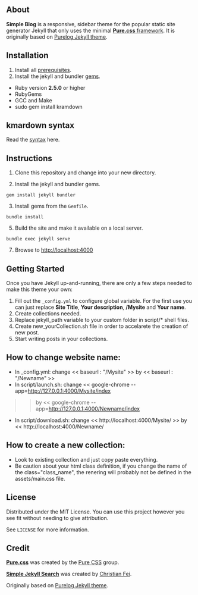 ## About

**Simple Blog** is a responsive, sidebar theme for the popular static site generator Jekyll that only uses the minimal [**Pure.css** framework](https://github.com/pure-css/pure). It is originally based on [Purelog Jekyll theme](https://github.com/brennanbrown/purelog).




## Installation


1. Install all [prerequisites](https://jekyllrb.com/docs/installation/).
2. Install the jekyll and bundler [gems](https://jekyllrb.com/docs/ruby-101/#gems).
- Ruby version **2.5.0** or higher
- RubyGems
- GCC and Make
- sudo gem install kramdown


## kmardown syntax
Read the [syntax](https://kramdown.gettalong.org/syntax.html) here.




## Instructions

1. Clone this repository and change into your new directory.


2. Install the jekyll and bundler gems.

```
gem install jekyll bundler
```

3. Install gems from the `Gemfile`.

```
bundle install
```

5. Build the site and make it available on a local server.

```
bundle exec jekyll serve
```

7. Browse to [http://localhost:4000](http://localhost:4000)



## Getting Started

Once you have Jekyll up-and-running, there are only a few steps needed to make this theme your own:

1. Fill out the `_config.yml` to configure global variable. For the first use you can just replace __Site Title__, __Your description__, __/Mysite__ and __Your name__.
2. Create collections needed.
3. Replace jekyll_path variable to your custom folder in script/* shell files.
4. Create new_yourCollection.sh file in order to accelarete the creation of new post.
5. Start writing posts in your collections.

## How to change website name:
- In _config.yml: change << baseurl : "/Mysite" >> by << baseurl : "/Newname" >> 
- In script/launch.sh: change << google-chrome --app=http://127.0.0.1:4000/Mysite/index
 >> by << google-chrome --app=http://127.0.0.1:4000/Newname/index
>>
- In script/download.sh: change << http://localhost:4000/Mysite/ >> by << http://localhost:4000/Newname/
>>


## How to create a new collection:
- Look to existing collection and just copy paste everything.
- Be caution about your html class definition, if you change the name of the class="class_name", the renering will probably not be defined in the assets/main.css file.

<!-- LICENSE -->

## License

Distributed under the MIT License. You can use this project however you see fit without needing to give attribution.

See `LICENSE` for more information.



## Credit

[**Pure.css**](https://purecss.io/) was created by the [Pure CSS](https://github.com/pure-css) group.

[**Simple Jekyll Search**](https://github.com/christian-fei/Simple-Jekyll-Search) was created by [Christian Fei](https://github.com/christian-fei).

Originally based on [Purelog Jekyll theme](https://github.com/brennanbrown/purelog).







